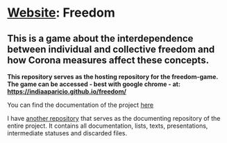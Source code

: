 # [Website](https://indiaaparicio.github.io/freedom/): Freedom

## This is a game about the interdependence between individual and collective freedom and how Corona measures affect these concepts.

**This repository serves as the hosting repository for the freedom-game. The game can be accessed - best with google chrome - at: https://indiaaparicio.github.io/freedom/**

You can find the documentation of the project [here](https://github.com/IndiaAparicio/freedomGame/blob/master/documentations/documentation.md)

I have [another repository](https://github.com/IndiaAparicio/freedomGame) that serves as the documenting repository of the entire project. It contains all documentation, lists, texts, presentations, intermediate statuses and discarded files.
